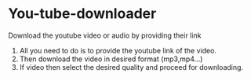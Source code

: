 # You-tube-downloader
 Download the youtube video or audio by providing their link

1. All you  need to do is to provide the youtube link of the video.
2. Then download the video in desired format (mp3,mp4...)
3. If video then select the desired quality and proceed for downloading.
